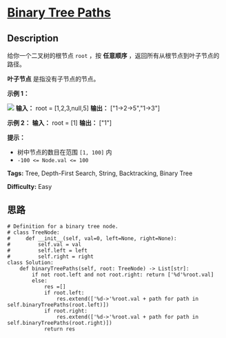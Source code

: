 # [Binary Tree Paths][title]

## Description

给你一个二叉树的根节点 `root` ，按 **任意顺序** ，返回所有从根节点到叶子节点的路径。

**叶子节点** 是指没有子节点的节点。



**示例 1：**

![](https://assets.leetcode.com/uploads/2021/03/12/paths-tree.jpg)
            **输入：** root = [1,2,3,null,5]    **输出：** ["1->2->5","1->3"]    

**示例 2：**
            **输入：** root = [1]    **输出：** ["1"]    



**提示：**

  * 树中节点的数目在范围 `[1, 100]` 内
  * `-100 <= Node.val <= 100`


**Tags:** Tree, Depth-First Search, String, Backtracking, Binary Tree

**Difficulty:** Easy

## 思路

``` python3
# Definition for a binary tree node.
# class TreeNode:
#     def __init__(self, val=0, left=None, right=None):
#         self.val = val
#         self.left = left
#         self.right = right
class Solution:
    def binaryTreePaths(self, root: TreeNode) -> List[str]:
        if not root.left and not root.right: return ['%d'%root.val]
        else:
            res =[]
            if root.left: 
                res.extend(['%d->'%root.val + path for path in  self.binaryTreePaths(root.left)])
            if root.right: 
                res.extend(['%d->'%root.val + path for path in self.binaryTreePaths(root.right)])
            return res
```

[title]: https://leetcode-cn.com/problems/binary-tree-paths
